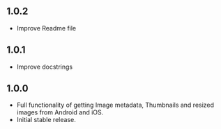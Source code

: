 ## 1.0.2

* Improve Readme file

## 1.0.1

* Improve docstrings

## 1.0.0

* Full functionality of getting Image metadata, Thumbnails and resized images from Android and iOS.
* Initial stable release.
